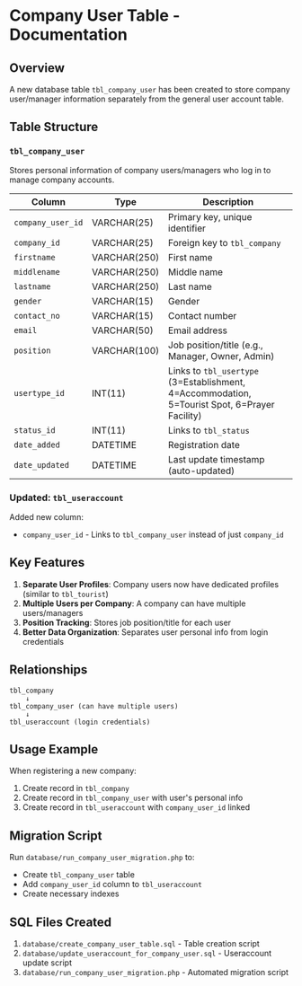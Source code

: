 # Company User Table - Documentation

## Overview
A new database table `tbl_company_user` has been created to store company user/manager information separately from the general user account table.

## Table Structure

### `tbl_company_user`
Stores personal information of company users/managers who log in to manage company accounts.

| Column | Type | Description |
|--------|------|-------------|
| `company_user_id` | VARCHAR(25) | Primary key, unique identifier |
| `company_id` | VARCHAR(25) | Foreign key to `tbl_company` |
| `firstname` | VARCHAR(250) | First name |
| `middlename` | VARCHAR(250) | Middle name |
| `lastname` | VARCHAR(250) | Last name |
| `gender` | VARCHAR(15) | Gender |
| `contact_no` | VARCHAR(15) | Contact number |
| `email` | VARCHAR(50) | Email address |
| `position` | VARCHAR(100) | Job position/title (e.g., Manager, Owner, Admin) |
| `usertype_id` | INT(11) | Links to `tbl_usertype` (3=Establishment, 4=Accommodation, 5=Tourist Spot, 6=Prayer Facility) |
| `status_id` | INT(11) | Links to `tbl_status` |
| `date_added` | DATETIME | Registration date |
| `date_updated` | DATETIME | Last update timestamp (auto-updated) |

### Updated: `tbl_useraccount`
Added new column:
- `company_user_id` - Links to `tbl_company_user` instead of just `company_id`

## Key Features

1. **Separate User Profiles**: Company users now have dedicated profiles (similar to `tbl_tourist`)
2. **Multiple Users per Company**: A company can have multiple users/managers
3. **Position Tracking**: Stores job position/title for each user
4. **Better Data Organization**: Separates user personal info from login credentials

## Relationships

```
tbl_company
    ↓
tbl_company_user (can have multiple users)
    ↓
tbl_useraccount (login credentials)
```

## Usage Example

When registering a new company:
1. Create record in `tbl_company`
2. Create record in `tbl_company_user` with user's personal info
3. Create record in `tbl_useraccount` with `company_user_id` linked

## Migration Script

Run `database/run_company_user_migration.php` to:
- Create `tbl_company_user` table
- Add `company_user_id` column to `tbl_useraccount`
- Create necessary indexes

## SQL Files Created

1. `database/create_company_user_table.sql` - Table creation script
2. `database/update_useraccount_for_company_user.sql` - Useraccount update script
3. `database/run_company_user_migration.php` - Automated migration script

